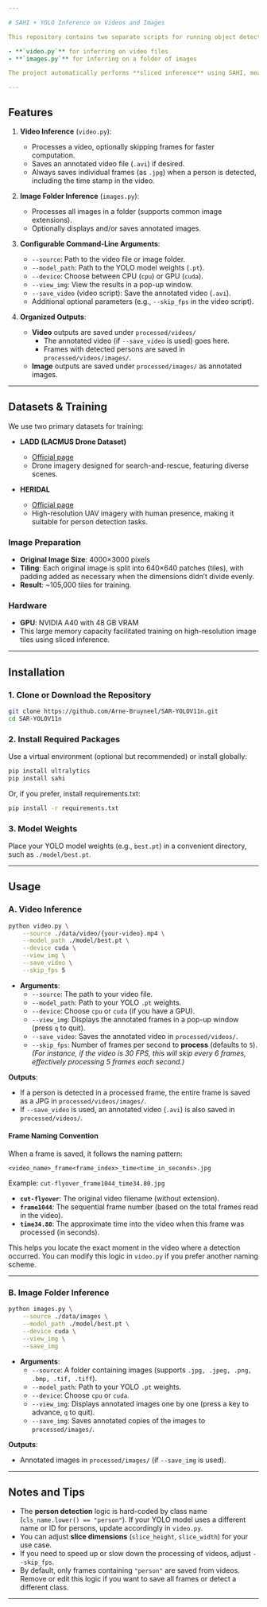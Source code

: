 ```yaml
---

# SAHI + YOLO Inference on Videos and Images

This repository contains two separate scripts for running object detection using [SAHI](https://github.com/obss/sahi) and [Ultralytics YOLO](https://github.com/ultralytics/ultralytics):

- **`video.py`** for inferring on video files  
- **`images.py`** for inferring on a folder of images  

The project automatically performs **sliced inference** using SAHI, meaning large images (or frames) are broken into slices for more accurate detection. We specifically showcase how to detect persons and save frames containing persons during video inference, but the setup is general for any class label(s).

---
```


## Features

1. **Video Inference** (`video.py`):
   - Processes a video, optionally skipping frames for faster computation.
   - Saves an annotated video file (`.avi`) if desired.
   - Always saves individual frames (as `.jpg`) when a person is detected, including the time stamp in the video.

2. **Image Folder Inference** (`images.py`):
   - Processes all images in a folder (supports common image extensions).
   - Optionally displays and/or saves annotated images.

3. **Configurable Command-Line Arguments**:
   - `--source`: Path to the video file or image folder.
   - `--model_path`: Path to the YOLO model weights (`.pt`).
   - `--device`: Choose between CPU (`cpu`) or GPU (`cuda`).
   - `--view_img`: View the results in a pop-up window.
   - `--save_video` (video script): Save the annotated video (`.avi`).
   - Additional optional parameters (e.g., `--skip_fps` in the video script).

4. **Organized Outputs**:
   - **Video** outputs are saved under `processed/videos/`
     - The annotated video (if `--save_video` is used) goes here.
     - Frames with detected persons are saved in `processed/videos/images/`.
   - **Image** outputs are saved under `processed/images/` as annotated images.

---

## Datasets & Training

We use two primary datasets for training:

- **LADD (LACMUS Drone Dataset)**  
  - [Official page](https://datasetninja.com/lacmus-drone-dataset)  
  - Drone imagery designed for search-and-rescue, featuring diverse scenes.

- **HERIDAL**  
  - [Official page](http://ipsar.fesb.unist.hr/HERIDAL%20database.html)  
  - High-resolution UAV imagery with human presence, making it suitable for person detection tasks.

### Image Preparation

- **Original Image Size**: 4000×3000 pixels  
- **Tiling**: Each original image is split into 640×640 patches (tiles), with padding added as necessary when the dimensions didn’t divide evenly.  
- **Result**: ~105,000 tiles for training.

### Hardware

- **GPU**: NVIDIA A40 with 48 GB VRAM  
- This large memory capacity facilitated training on high-resolution image tiles using sliced inference.

---

## Installation

### 1. Clone or Download the Repository

```bash
git clone https://github.com/Arne-Bruyneel/SAR-YOLOV11n.git
cd SAR-YOLOV11n
```

### 2. Install Required Packages

Use a virtual environment (optional but recommended) or install globally:

```bash
pip install ultralytics
pip install sahi
```

Or, if you prefer, install requirements.txt:

```bash
pip install -r requirements.txt
```

### 3. Model Weights

Place your YOLO model weights (e.g., `best.pt`) in a convenient directory, such as `./model/best.pt`.

---

## Usage

### A. Video Inference

```bash
python video.py \
    --source ./data/video/{your-video}.mp4 \
    --model_path ./model/best.pt \
    --device cuda \
    --view_img \
    --save_video \
    --skip_fps 5
```

- **Arguments**:
  - `--source`: The path to your video file.
  - `--model_path`: Path to your YOLO `.pt` weights.
  - `--device`: Choose `cpu` or `cuda` (if you have a GPU).
  - `--view_img`: Displays the annotated frames in a pop-up window (press `q` to quit).
  - `--save_video`: Saves the annotated video in `processed/videos/`.
  - `--skip_fps`: Number of frames per second to **process** (defaults to `5`).  
    *(For instance, if the video is 30 FPS, this will skip every 6 frames, effectively processing 5 frames each second.)*

**Outputs**:
- If a person is detected in a processed frame, the entire frame is saved as a JPG in `processed/videos/images/`.
- If `--save_video` is used, an annotated video (`.avi`) is also saved in `processed/videos/`.

#### Frame Naming Convention

When a frame is saved, it follows the naming pattern:

```
<video_name>_frame<frame_index>_time<time_in_seconds>.jpg
```

Example: `cut-flyover_frame1044_time34.80.jpg`

- **`cut-flyover`**: The original video filename (without extension).
- **`frame1044`**: The sequential frame number (based on the total frames read in the video).
- **`time34.80`**: The approximate time into the video when this frame was processed (in seconds).

This helps you locate the exact moment in the video where a detection occurred. You can modify this logic in `video.py` if you prefer another naming scheme.

---

### B. Image Folder Inference

```bash
python images.py \
    --source ./data/images \
    --model_path ./model/best.pt \
    --device cuda \
    --view_img \
    --save_img
```

- **Arguments**:
  - `--source`: A folder containing images (supports `.jpg, .jpeg, .png, .bmp, .tif, .tiff`).
  - `--model_path`: Path to your YOLO `.pt` weights.
  - `--device`: Choose `cpu` or `cuda`.
  - `--view_img`: Displays annotated images one by one (press a key to advance, `q` to quit).
  - `--save_img`: Saves annotated copies of the images to `processed/images/`.

**Outputs**:
- Annotated images in `processed/images/` (if `--save_img` is used).

---

## Notes and Tips

- The **person detection** logic is hard-coded by class name (`cls_name.lower() == "person"`). If your YOLO model uses a different name or ID for persons, update accordingly in `video.py`.
- You can adjust **slice dimensions** (`slice_height`, `slice_width`) for your use case.
- If you need to speed up or slow down the processing of videos, adjust `--skip_fps`.
- By default, only frames containing `"person"` are saved from videos. Remove or edit this logic if you want to save all frames or detect a different class.

---

